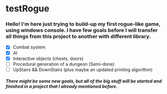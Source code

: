 # testRogue
### Hello! I'm here just trying to build-up my first rogue-like game, using windows console. I have few goals before I will transfer all things from this project to another with different library. 

- [x] Combat system
- [x] AI
- [x] Interactive objects (chests, doors)
- [ ] Procedural generation of a dungeon (Semi-done)
- [ ] UpStairs && DownStairs (plus maybe an updated printing algorithm)
 
##### There might be some new goals, but all of the big stuff will be started and finished in a project that I already mentioned before.
